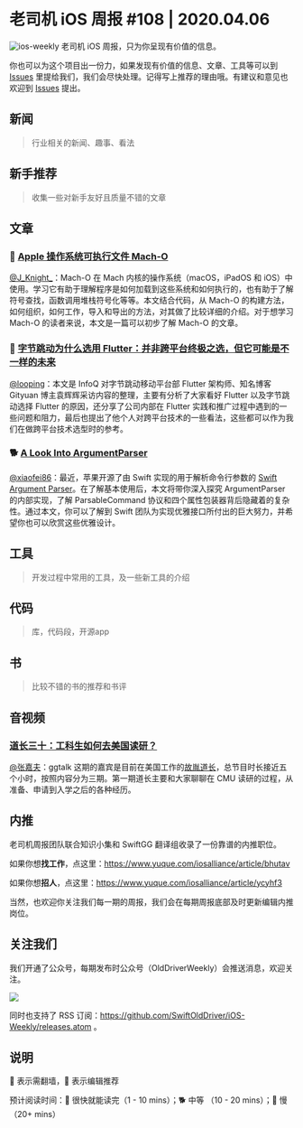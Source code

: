 # 老司机 iOS 周报 #108 | 2020.04.06

![ios-weekly](https://github.com/SwiftOldDriver/iOS-Weekly/blob/master/assets/ios-weekly.png?raw=true)
老司机 iOS 周报，只为你呈现有价值的信息。

你也可以为这个项目出一份力，如果发现有价值的信息、文章、工具等可以到 [Issues](https://github.com/SwiftOldDriver/iOS-Weekly/issues) 里提给我们，我们会尽快处理。记得写上推荐的理由哦。有建议和意见也欢迎到 [Issues](https://github.com/SwiftOldDriver/iOS-Weekly/issues) 提出。

## 新闻

> 行业相关的新闻、趣事、看法

## 新手推荐

> 收集一些对新手友好且质量不错的文章

## 文章

### 🐢 [Apple 操作系统可执行文件 Mach-O](https://mp.weixin.qq.com/s/97h0oeotOpyTc_a-9ZSJtQ)

[@J_Knight_](https://ming1016.github.io/2020/03/29/apple-system-executable-file-macho/)：Mach-O 在 Mach 内核的操作系统（macOS，iPadOS 和 iOS）中使用。学习它有助于理解程序是如何加载到这些系统和如何执行的，也有助于了解符号查找，函数调用堆栈符号化等等。本文结合代码，从 Mach-O 的构建方法，如何组织，如何工作，导入和导出的方法，对其做了比较详细的介绍。对于想学习 Mach-O 的读者来说，本文是一篇可以初步了解 Mach-O 的文章。

### 🐎 [字节跳动为什么选用 Flutter：并非跨平台终极之选，但它可能是不一样的未来](https://mp.weixin.qq.com/s/biRl-SCXro3U_96X9N2UBg)

[@looping](https://github.com/looping)：本文是 InfoQ 对字节跳动移动平台部 Flutter 架构师、知名博客 Gityuan 博主袁辉辉采访内容的整理，主要有分析了大家看好 Flutter 以及字节跳动选择 Flutter 的原因，还分享了公司内部在 Flutter 实践和推广过程中遇到的一些问题和阻力，最后也提出了他个人对跨平台技术的一些看法，这些都可以作为我们在做跨平台技术选型时的参考。

### 🐕 [A Look Into ArgumentParser](https://www.fivestars.blog/code/a-look-into-argument-parser.html?utm_campaign=iOS%2BDev%2BWeekly&utm_medium=email&utm_source=iOS%2BDev%2BWeekly%2BIssue%2B448)
[@xiaofei86](https://weibo.com/xuyafei86)：最近，苹果开源了由 Swift 实现的用于解析命令行参数的 [Swift Argument Parser](https://github.com/apple/swift-argument-parser)。在了解基本使用后，本文将带你深入探究 ArgumentParser 的内部实现，了解 ParsableCommand 协议和四个属性包装器背后隐藏着的复杂性。通过本文，你可以了解到 Swift 团队为实现优雅接口所付出的巨大努力，并希望你也可以欣赏这些优雅设计。

## 工具

> 开发过程中常用的工具，及一些新工具的介绍

## 代码

> 库，代码段，开源app

## 书

> 比较不错的书的推荐和书评

## 音视频

### [道长三十：工科生如何去美国读研？](https://talk.swift.gg/62?from=timeline&isappinstalled=0)

[@张嘉夫](https://github.com/josephchang10)：ggtalk 这期的嘉宾是目前在美国工作的[故胤道长](https://www.weibo.com/soapyigu?refer_flag=1005055013_)，总节目时长接近五个小时，按照内容分为三期。第一期道长主要和大家聊聊在 CMU 读研的过程，从准备、申请到入学之后的各种经历。

## 内推

老司机周报团队联合知识小集和 SwiftGG 翻译组收录了一份靠谱的内推职位。

如果你想**找工作**，点这里：https://www.yuque.com/iosalliance/article/bhutav

如果你想**招人**，点这里：https://www.yuque.com/iosalliance/article/ycyhf3

当然，也欢迎你关注我们每一期的周报，我们会在每期周报底部及时更新编辑内推岗位。

## 关注我们

我们开通了公众号，每期发布时公众号（OldDriverWeekly）会推送消息，欢迎关注。

![](https://github.com/SwiftOldDriver/iOS-Weekly/blob/master/assets/qrcode_for_wechat.jpg?raw=true)

同时也支持了 RSS 订阅：https://github.com/SwiftOldDriver/iOS-Weekly/releases.atom 。

## 说明

🚧 表示需翻墙，🌟 表示编辑推荐

预计阅读时间：🐎 很快就能读完（1 - 10 mins）；🐕 中等 （10 - 20 mins）；🐢 慢（20+ mins）
